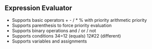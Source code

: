 Expression Evaluator
--------------------

* Supports basic operators + - / * % with priority arithmetic priority
* Supports parenthesis to force priority evaluation
* Supports binary operations and / or / not
* Supports conditions 34=12 (equals)  12#22 (different)
* Supports variables and assignments

